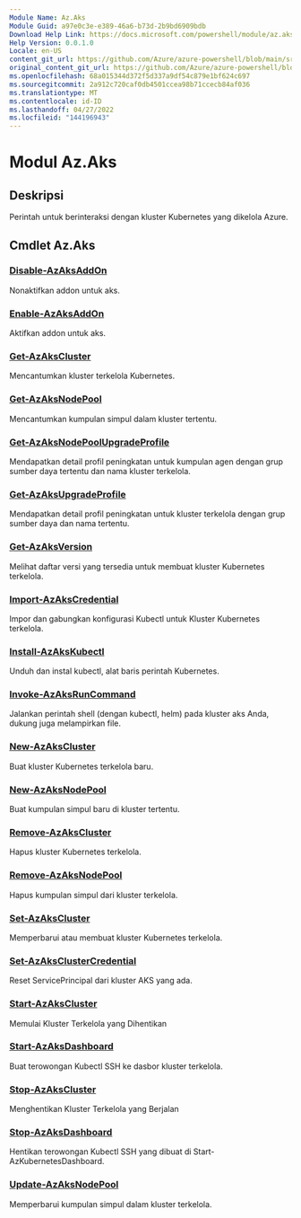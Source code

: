 ```yaml
---
Module Name: Az.Aks
Module Guid: a97e0c3e-e389-46a6-b73d-2b9bd6909bdb
Download Help Link: https://docs.microsoft.com/powershell/module/az.aks
Help Version: 0.0.1.0
Locale: en-US
content_git_url: https://github.com/Azure/azure-powershell/blob/main/src/Aks/Aks/help/Az.Aks.md
original_content_git_url: https://github.com/Azure/azure-powershell/blob/main/src/Aks/Aks/help/Az.Aks.md
ms.openlocfilehash: 68a015344d372f5d337a9df54c879e1bf624c697
ms.sourcegitcommit: 2a912c720caf0db4501ccea98b71ccecb84af036
ms.translationtype: MT
ms.contentlocale: id-ID
ms.lasthandoff: 04/27/2022
ms.locfileid: "144196943"
---
```

# Modul Az.Aks
## Deskripsi
Perintah untuk berinteraksi dengan kluster Kubernetes yang dikelola Azure.

## Cmdlet Az.Aks
### [Disable-AzAksAddOn](Disable-AzAksAddOn.md)
Nonaktifkan addon untuk aks.

### [Enable-AzAksAddOn](Enable-AzAksAddOn.md)
Aktifkan addon untuk aks.

### [Get-AzAksCluster](Get-AzAksCluster.md)
Mencantumkan kluster terkelola Kubernetes.

### [Get-AzAksNodePool](Get-AzAksNodePool.md)
Mencantumkan kumpulan simpul dalam kluster tertentu.

### [Get-AzAksNodePoolUpgradeProfile](Get-AzAksNodePoolUpgradeProfile.md)
Mendapatkan detail profil peningkatan untuk kumpulan agen dengan grup sumber daya tertentu dan nama kluster terkelola.

### [Get-AzAksUpgradeProfile](Get-AzAksUpgradeProfile.md)
Mendapatkan detail profil peningkatan untuk kluster terkelola dengan grup sumber daya dan nama tertentu.

### [Get-AzAksVersion](Get-AzAksVersion.md)
Melihat daftar versi yang tersedia untuk membuat kluster Kubernetes terkelola.

### [Import-AzAksCredential](Import-AzAksCredential.md)
Impor dan gabungkan konfigurasi Kubectl untuk Kluster Kubernetes terkelola.

### [Install-AzAksKubectl](Install-AzAksKubectl.md)
Unduh dan instal kubectl, alat baris perintah Kubernetes.

### [Invoke-AzAksRunCommand](Invoke-AzAksRunCommand.md)
Jalankan perintah shell (dengan kubectl, helm) pada kluster aks Anda, dukung juga melampirkan file.

### [New-AzAksCluster](New-AzAksCluster.md)
Buat kluster Kubernetes terkelola baru.

### [New-AzAksNodePool](New-AzAksNodePool.md)
Buat kumpulan simpul baru di kluster tertentu.

### [Remove-AzAksCluster](Remove-AzAksCluster.md)
Hapus kluster Kubernetes terkelola.

### [Remove-AzAksNodePool](Remove-AzAksNodePool.md)
Hapus kumpulan simpul dari kluster terkelola.

### [Set-AzAksCluster](Set-AzAksCluster.md)
Memperbarui atau membuat kluster Kubernetes terkelola.

### [Set-AzAksClusterCredential](Set-AzAksClusterCredential.md)
Reset ServicePrincipal dari kluster AKS yang ada.

### [Start-AzAksCluster](Start-AzAksCluster.md)
Memulai Kluster Terkelola yang Dihentikan

### [Start-AzAksDashboard](Start-AzAksDashboard.md)
Buat terowongan Kubectl SSH ke dasbor kluster terkelola.

### [Stop-AzAksCluster](Stop-AzAksCluster.md)
Menghentikan Kluster Terkelola yang Berjalan

### [Stop-AzAksDashboard](Stop-AzAksDashboard.md)
Hentikan terowongan Kubectl SSH yang dibuat di Start-AzKubernetesDashboard.

### [Update-AzAksNodePool](Update-AzAksNodePool.md)
Memperbarui kumpulan simpul dalam kluster terkelola.

